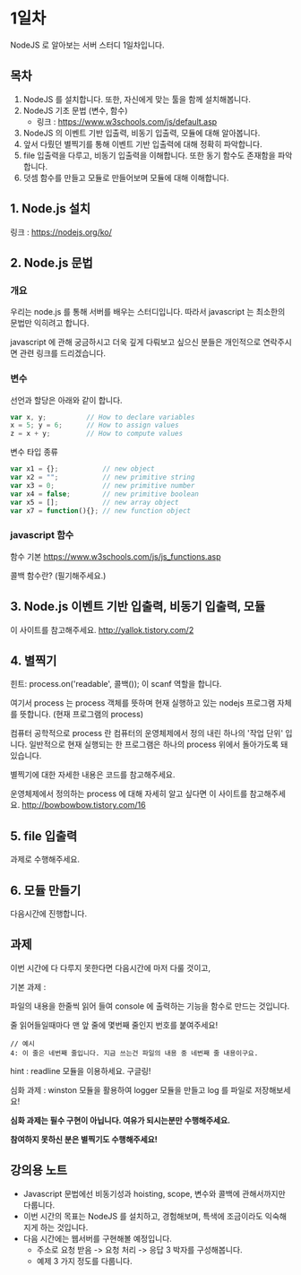 # 1일차
NodeJS 로 알아보는 서버 스터디 1일차입니다.

## 목차
1.  NodeJS 를 설치합니다. 또한, 자신에게 맞는 툴을 함께 설치해봅니다.
2.  NodeJS 기초 문법 (변수, 함수)
    -   링크 : <https://www.w3schools.com/js/default.asp>
3.  NodeJS 의 이벤트 기반 입출력, 비동기 입출력, 모듈에 대해 알아봅니다.
4.  앞서 다뤘던 별찍기를 통해 이벤트 기반 입출력에 대해 정확히 파악합니다.
5.  file 입출력을 다루고, 비동기 입출력을 이해합니다. 또한 동기 함수도 존재함을 파악합니다.
6.  덧셈 함수를 만들고 모듈로 만들어보며 모듈에 대해 이해합니다.

## 1. Node.js 설치
링크 : <https://nodejs.org/ko/>

## 2. Node.js 문법
### 개요
우리는 node.js 를 통해 서버를 배우는 스터디입니다.
따라서 javascript 는 최소한의 문법만 익히려고 합니다.

javascript 에 관해 궁금하시고 더욱 깊게 다뤄보고 싶으신 분들은 개인적으로 연락주시면 관련 링크를 드리겠습니다.

### 변수
선언과 할당은 아래와 같이 합니다.
```js
var x, y;          // How to declare variables
x = 5; y = 6;      // How to assign values
z = x + y;         // How to compute values
```
변수 타입 종류
```js
var x1 = {};           // new object
var x2 = "";           // new primitive string
var x3 = 0;            // new primitive number
var x4 = false;        // new primitive boolean
var x5 = [];           // new array object
var x7 = function(){}; // new function object
```

### javascript 함수
함수 기본
<https://www.w3schools.com/js/js_functions.asp>

콜백 함수란? (필기해주세요.)

## 3. Node.js 이벤트 기반 입출력, 비동기 입출력, 모듈
이 사이트를 참고해주세요.
<http://yallok.tistory.com/2>

## 4. 별찍기
힌트: process.on('readable', 콜백()); 이 scanf 역할을 합니다.

여기서 process 는 process 객체를 뜻하며 현재 실행하고 있는 nodejs 프로그램 자체를 뜻합니다.
(현재 프로그램의 process)

컴퓨터 공학적으로 process 란 컴퓨터의 운영체제에서 정의 내린 하나의 '작업 단위' 입니다.
일반적으로 현재 실행되는 한 프로그램은 하나의 process 위에서 돌아가도록 돼있습니다.

별찍기에 대한 자세한 내용은 코드를 참고해주세요.

운영체제에서 정의하는 process 에 대해 자세히 알고 싶다면 이 사이트를 참고해주세요.
<http://bowbowbow.tistory.com/16>

## 5. file 입출력
과제로 수행해주세요.

## 6. 모듈 만들기
다음시간에 진행합니다.

## 과제

이번 시간에 다 다루지 못한다면 다음시간에 마저 다룰 것이고,

기본 과제 :

파일의 내용을 한줄씩 읽어 들여 console 에 출력하는 기능을 함수로 만드는 것입니다.

줄 읽어들일때마다 맨 앞 줄에 몇번째 줄인지 번호를 붙여주세요!

```
// 예시
4: 이 줄은 네번째 줄입니다. 지금 쓰는건 파일의 내용 중 네번째 줄 내용이구요.
```

hint : readline 모듈을 이용하세요. 구글링!

심화 과제 : winston 모듈을 활용하여 logger 모듈을 만들고 log 를 파일로 저장해보세요!

__심화 과제는 필수 구현이 아닙니다. 여유가 되시는분만 수행해주세요.__

__참여하지 못하신 분은 별찍기도 수행해주세요!__

## 강의용 노트
-   Javascript 문법에선 비동기성과 hoisting, scope, 변수와 콜백에 관해서까지만 다룹니다.
-   이번 시간의 목표는 NodeJS 를 설치하고, 경험해보며, 특색에 조금이라도 익숙해지게 하는 것입니다.
-   다음 시간에는 웹서버를 구현해볼 예정입니다.
    -   주소로 요청 받음 -> 요청 처리 -> 응답 3 박자를 구성해봅니다.
    -   예제 3 가지 정도를 다룹니다.
